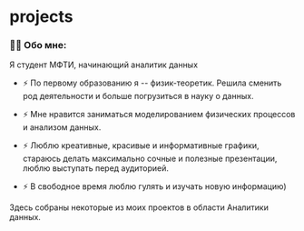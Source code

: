 # projects
### :woman_technologist: Обо мне:
Я студент МФТИ, начинающий аналитик данных
- :zap: По первому образованию я -- физик-теоретик. Решила сменить род деятельности и больше погрузиться в науку о данных.

- :zap: Мне нравится заниматься моделированием физических процессов и анализом данных. 

- :zap: Люблю креативные, красивые и информативные графики, стараюсь делать максимально сочные и полезные презентации, люблю выступать перед аудиторией.

- :zap: В свободное время люблю гулять и изучать новую информацию)


Здесь собраны некоторые из моих проектов в области Аналитики данных. 
